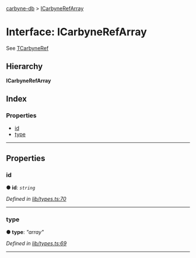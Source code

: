 [carbyne-db](../README.md) > [ICarbyneRefArray](../interfaces/icarbynerefarray.md)

# Interface: ICarbyneRefArray

See [TCarbyneRef](../#tcarbyneref)

## Hierarchy

**ICarbyneRefArray**

## Index

### Properties

* [id](icarbynerefarray.md#id)
* [type](icarbynerefarray.md#type)

---

## Properties

<a id="id"></a>

###  id

**● id**: *`string`*

*Defined in [lib/types.ts:70](https://github.com/allotropelabs/carbyne/blob/22aec63/lib/types.ts#L70)*

___
<a id="type"></a>

###  type

**● type**: *"array"*

*Defined in [lib/types.ts:69](https://github.com/allotropelabs/carbyne/blob/22aec63/lib/types.ts#L69)*

___

